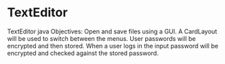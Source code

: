 # TextEditor
TextEditor java
Objectives: Open and save files using a GUI. A CardLayout will be used to switch between the menus. User passwords will be encrypted and then stored. When a user logs in the input password will be encrypted and checked against the stored password.
